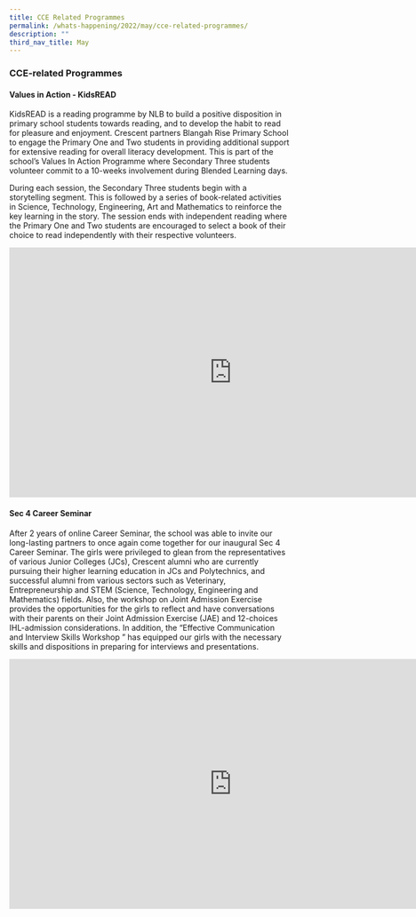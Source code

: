 ```yaml
---
title: CCE Related Programmes
permalink: /whats-happening/2022/may/cce-related-programmes/
description: ""
third_nav_title: May
---
```

### **CCE-related Programmes**
#### **Values in Action - KidsREAD**

KidsREAD is a reading programme by NLB to build a positive disposition in primary school students towards reading, and to develop the habit to read for pleasure and enjoyment. Crescent partners Blangah Rise Primary School to engage the Primary One and Two students in providing additional support for extensive reading for overall literacy development. This is part of the school’s Values In Action Programme where Secondary Three students volunteer commit to a 10-weeks involvement during Blended Learning days.

During each session, the Secondary Three students begin with a storytelling segment. This is followed by a series of book-related activities in Science, Technology, Engineering, Art and Mathematics to reinforce the key learning in the story. The session ends with independent reading where the Primary One and Two students are encouraged to select a book of their choice to read independently with their respective volunteers.

<iframe allowfullscreen="true" height="450" width="800" frameborder="0" src="https://docs.google.com/presentation/d/e/2PACX-1vRtFu0h0byNo2pbpeAF-dzDkCnMKvt3h1EhV1I_bmDsGy_YDdt7fSIp-adldFLL_OTLsx1SBondj5O3/embed?start=false&amp;loop=false&amp;delayms=3000"></iframe>

#### **Sec 4 Career Seminar**
After 2 years of online Career Seminar, the school was able to invite our long-lasting partners to once again come together for our inaugural Sec 4 Career Seminar. The girls were privileged to glean from the representatives of various Junior Colleges (JCs), Crescent alumni who are currently pursuing their higher learning education in JCs and Polytechnics, and successful alumni from various sectors such as Veterinary, Entrepreneurship and STEM (Science, Technology, Engineering and Mathematics) fields. Also, the workshop on Joint Admission Exercise provides the opportunities for the girls to reflect and have conversations with their parents on their Joint Admission Exercise (JAE) and 12-choices IHL-admission considerations. In addition, the “Effective Communication and Interview Skills Workshop ” has equipped our girls with the necessary skills and dispositions in preparing for interviews and presentations.

<iframe allowfullscreen="true" height="450" width="800" frameborder="0" src="https://docs.google.com/presentation/d/e/2PACX-1vSLKMGdr5h1_DoURhXLOP3xP03ce-s4qNIwNydDRTvqaEEzFZmXmFS1gNk-HiDgANpy7FpALP0_J_0r/embed?start=false&amp;loop=false&amp;delayms=3000"></iframe>